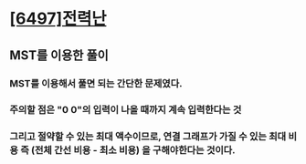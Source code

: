 # [[6497]전력난](https://www.acmicpc.net/problem/6497)

## MST를 이용한 풀이 

### MST를 이용해서 풀면 되는 간단한 문제였다.<br>
### 주의할 점은 "0 0"의 입력이 나올 때까지 계속 입력한다는 것<br>
### 그리고 절약할 수 있는 최대 액수이므로, 연결 그래프가 가질 수 있는 최대 비용 즉 (전체 간선 비용 - 최소 비용) 을 구해야한다는 것이다.

